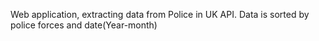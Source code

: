 Web application, extracting data from Police in UK API. Data is sorted by police forces and date(Year-month)